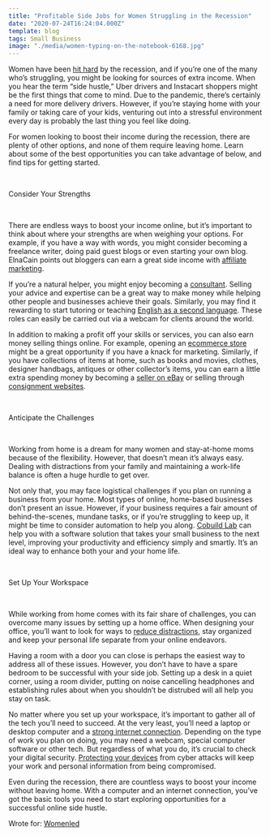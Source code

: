 ```yaml
---
title: "Profitable Side Jobs for Women Struggling in the Recession"
date: "2020-07-24T16:24:04.000Z"
template: blog
tags: Small Business
image: "./media/women-typing-on-the-notebook-6168.jpg"
---
```


Women have been [hit hard](https://edition.cnn.com/2020/05/11/economy/women-disadvantaged-economy-coronavirus/index.html) by the recession, and if you’re one of the many who’s struggling, you might be looking for sources of extra income. When you hear the term “side hustle,” Uber drivers and Instacart shoppers might be the first things that come to mind. Due to the pandemic, there’s certainly a need for more delivery drivers. However, if you’re staying home with your family or taking care of your kids, venturing out into a stressful environment every day is probably the last thing you feel like doing. 

For women looking to boost their income during the recession, there are plenty of other options, and none of them require leaving home. Learn about some of the best opportunities you can take advantage of below, and find tips for getting started. 

<br>

<title-2>Consider Your Strengths</title-2>

<br>

There are endless ways to boost your income online, but it’s important to think about where your strengths are when weighing your options. For example, if you have a way with words, you might consider becoming a freelance writer, doing paid guest blogs or even starting your own blog. ElnaCain points out bloggers can earn a great side income with [affiliate marketing](https://elnacain.com/blog/easy-ways-to-make-money/). 

If you’re a natural helper, you might enjoy becoming a [consultant](https://paulminors.com/blog/how-to-start-a-lifestyle-business/). Selling your advice and expertise can be a great way to make money while helping other people and businesses achieve their goals. Similarly, you may find it rewarding to start tutoring or teaching [English as a second language](https://www.moneycrashers.com/make-money-teaching-english-online/). These roles can easily be carried out via a webcam for clients around the world.  

In addition to making a profit off your skills or services, you can also earn money selling things online. For example, opening an [ecommerce store](https://www.optimonk.com/the-ultimate-guide-on-how-to-run-a-successful-ecommerce-store-in-2018/) might be a great opportunity if you have a knack for marketing. Similarly, if you have collections of items at home, such as books and movies, clothes, designer handbags, antiques or other collector’s items, you can earn a little extra spending money by becoming a [seller on eBay](https://www.sellbrite.com/blog/ebay-selling-tips/) or selling through [consignment websites](https://www.whowhatwear.com/the-best-resale-websites-you-should-know-about). 

<br>

<title-2>Anticipate the Challenges</title-2>

<br>

Working from home is a dream for many women and stay-at-home moms because of the flexibility. However, that doesn’t mean it’s always easy. Dealing with distractions from your family and maintaining a work-life balance is often a huge hurdle to get over.  

Not only that, you may face logistical challenges if you plan on running a business from your home. Most types of online, home-based businesses don’t present an issue. However, if your business requires a fair amount of behind-the-scenes, mundane tasks, or if you’re struggling to keep up, it might be time to consider automation to help you along. [Cobuild Lab](https://cobuildlab.com/) can help you with a software solution that takes your small business to the next level, improving your productivity and efficiency simply and smartly. It’s an ideal way to enhance both your and your home life.

<br>

<title-2>Set Up Your Workspace</title-2>

<br>

While working from home comes with its fair share of challenges, you can overcome many issues by setting up a home office. When designing your office, you’ll want to look for ways to [reduce distractions](https://www.thebalancecareers.com/top-distractions-for-telecommuters-to-avoid-4065663), stay organized and keep your personal life separate from your online endeavors. 

Having a room with a door you can close is perhaps the easiest way to address all of these issues. However, you don’t have to have a spare bedroom to be successful with your side job. Setting up a desk in a quiet corner, using a room divider, putting on noise cancelling headphones and establishing rules about when you shouldn’t be distrubed will all help you stay on task.

No matter where you set up your workspace, it’s important to gather all of the tech you’ll need to succeed. At the very least, you’ll need a laptop or desktop computer and a [strong internet connection](https://www.sciencealert.com/here-s-how-to-boost-your-internet-speed-when-everyone-is-working-from-home). Depending on the type of work you plan on doing, you may need a webcam, special computer software or other tech. But regardless of what you do, it’s crucial to check your digital security. [Protecting your devices](https://www.verizon.com/info/digital-security/) from cyber attacks will keep your work and personal information from being compromised.

Even during the recession, there are countless ways to boost your income without leaving home. With a computer and an internet connection, you’ve got the basic tools you need to start exploring opportunities for a successful online side hustle.

Wrote for: [Womenled](http://womenled.org/)

